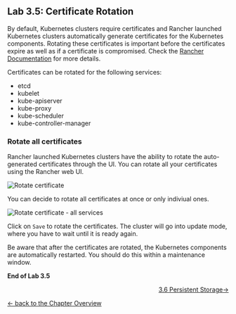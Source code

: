 ## Lab 3.5: Certificate Rotation

By default, Kubernetes clusters require certificates and Rancher launched Kubernetes clusters automatically generate certificates for the Kubernetes components. Rotating these certificates is important before the certificates expire as well as if a certificate is compromised. Check the [Rancher Documentation](https://rancher.com/docs/rancher/v2.x/en/cluster-admin/certificate-rotation/) for more details.

Certificates can be rotated for the following services:

* etcd
* kubelet
* kube-apiserver
* kube-proxy
* kube-scheduler
* kube-controller-manager



### Rotate all certificates

Rancher launched Kubernetes clusters have the ability to rotate the auto-generated certificates through the UI. You can rotate all your certificates using the Rancher web UI.

![Rotate certificate](../resources/images/rotatecertificate.png)

You can decide to rotate all certificates at once or only indiviual ones.

![Rotate certificate - all services](../resources/images/rotatecertificatedialog.png)

Click on `Save` to rotate the certificates. The cluster will go into update mode, where you have to wait until it is ready again.


Be aware that after the certificates are rotated, the Kubernetes components are automatically restarted. You should do this within a maintenance window.




**End of Lab 3.5**


<p width="100px" align="right"><a href="36_persistentstorage.md"> 3.6 Persistent Storage→</a></p>

[← back to the Chapter Overview](10_rancher.md)
